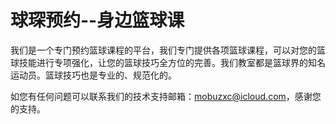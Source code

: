 # 球琛预约--身边篮球课


我们是一个专门预约篮球课程的平台，我们专门提供各项篮球课程，可以对您的篮球技能进行专项强化，让您的篮球技巧全方位的完善。我们教室都是篮球界的知名运动员。篮球技巧也是专业的、规范化的。

如您有任何问题可以联系我们的技术支持邮箱：mobuzxc@icloud.com，感谢您的支持。
